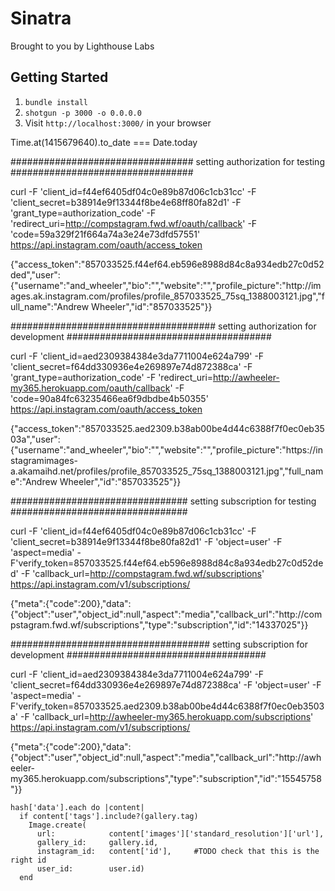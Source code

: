Sinatra
=============

Brought to you by Lighthouse Labs

## Getting Started

1. `bundle install`
2. `shotgun -p 3000 -o 0.0.0.0`
3. Visit `http://localhost:3000/` in your browser


Time.at(1415679640).to_date === Date.today

#################################
setting authorization for testing 
#################################

curl -F 'client_id=f44ef6405df04c0e89b87d06c1cb31cc' -F 'client_secret=b38914e9f13344f8be4e68ff80fa82d1' -F 'grant_type=authorization_code' -F 'redirect_uri=http://compstagram.fwd.wf/oauth/callback' -F 'code=59a329f21f664a74a3e24e73dfd57551' https://api.instagram.com/oauth/access_token

{"access_token":"857033525.f44ef64.eb596e8988d84c8a934edb27c0d52ded","user":{"username":"and_wheeler","bio":"","website":"","profile_picture":"http:\/\/images.ak.instagram.com\/profiles\/profile_857033525_75sq_1388003121.jpg","full_name":"Andrew Wheeler","id":"857033525"}}

#####################################
setting authorization for development 
#####################################

curl -F 'client_id=aed2309384384e3da7711004e624a799' -F 'client_secret=f64dd330936e4e269897e74d872388ca' -F 'grant_type=authorization_code' -F 'redirect_uri=http://awheeler-my365.herokuapp.com/oauth/callback' -F 'code=90a84fc63235466ea6f9dbdbe4b50355' https://api.instagram.com/oauth/access_token

{"access_token":"857033525.aed2309.b38ab00be4d44c6388f7f0ec0eb3503a","user":{"username":"and_wheeler","bio":"","website":"","profile_picture":"https:\/\/instagramimages-a.akamaihd.net\/profiles\/profile_857033525_75sq_1388003121.jpg","full_name":"Andrew Wheeler","id":"857033525"}}


################################
setting subscription for testing
################################

curl -F 'client_id=f44ef6405df04c0e89b87d06c1cb31cc' -F 'client_secret=b38914e9f13344f8be80fa82d1' -F 'object=user' -F 'aspect=media' -F'verify_token=857033525.f44ef64.eb596e8988d84c8a934edb27c0d52ded'  -F 'callback_url=http://compstagram.fwd.wf/subscriptions' https://api.instagram.com/v1/subscriptions/

{"meta":{"code":200},"data":{"object":"user","object_id":null,"aspect":"media","callback_url":"http:\/\/compstagram.fwd.wf\/subscriptions","type":"subscription","id":"14337025"}}


####################################
setting subscription for development
####################################

curl -F 'client_id=aed2309384384e3da7711004e624a799' -F 'client_secret=f64dd330936e4e269897e74d872388ca' -F 'object=user' -F 'aspect=media' -F'verify_token=857033525.aed2309.b38ab00be4d44c6388f7f0ec0eb3503a'  -F 'callback_url=http://awheeler-my365.herokuapp.com/subscriptions' https://api.instagram.com/v1/subscriptions/

{"meta":{"code":200},"data":{"object":"user","object_id":null,"aspect":"media","callback_url":"http:\/\/awheeler-my365.herokuapp.com\/subscriptions","type":"subscription","id":"15545758"}}




    hash['data'].each do |content|
      if content['tags'].include?(gallery.tag)
        Image.create(
          url:            content['images']['standard_resolution']['url'],
          gallery_id:     gallery.id,
          instagram_id:   content['id'],     #TODO check that this is the right id
          user_id:        user.id)
      end